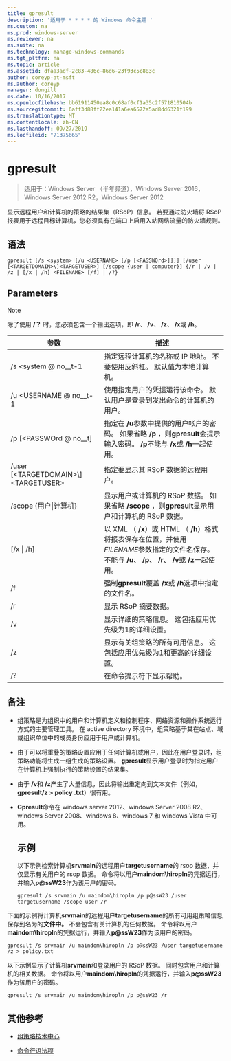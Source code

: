```yaml
---
title: gpresult
description: '适用于 * * * * 的 Windows 命令主题 '
ms.custom: na
ms.prod: windows-server
ms.reviewer: na
ms.suite: na
ms.technology: manage-windows-commands
ms.tgt_pltfrm: na
ms.topic: article
ms.assetid: dfaa3adf-2c83-486c-86d6-23f93c5c883c
author: coreyp-at-msft
ms.author: coreyp
manager: dongill
ms.date: 10/16/2017
ms.openlocfilehash: bb61911450ea8c0c68af0cf1a35c2f571810504b
ms.sourcegitcommit: 6aff3d88ff22ea141a6ea6572a5ad8dd6321f199
ms.translationtype: MT
ms.contentlocale: zh-CN
ms.lasthandoff: 09/27/2019
ms.locfileid: "71375665"
---
```

# <a name="gpresult"></a>gpresult

>适用于：Windows Server （半年频道），Windows Server 2016，Windows Server 2012 R2，Windows Server 2012

显示远程用户和计算机的策略的结果集（RSoP）信息。
若要通过防火墙将 RSoP 报表用于远程目标计算机，您必须具有在端口上启用入站网络流量的防火墙规则。

## <a name="syntax"></a>语法

```
gpresult [/s <system> [/u <USERNAME> [/p [<PASSWOrd>]]]] [/user [<TARGETDOMAIN>\]<TARGETUSER>] [/scope {user | computer}] {/r | /v | /z | [/x | /h] <FILENAME> [/f] | /?}
```

## <a name="parameters"></a>Parameters

> [!NOTE]
> 除了使用 **/？** 时，您必须包含一个输出选项，即 **/r**、 **/v**、 **/z**、 **/x**或 **/h**。

|                参数                 |                                                                                                     描述                                                                                                      |
|------------------------------------------|----------------------------------------------------------------------------------------------------------------------------------------------------------------------------------------------------------------------|
|              /s \<system @ no__t-1               |                                                  指定远程计算机的名称或 IP 地址。 不要使用反斜杠。 默认值为本地计算机。                                                   |
|             /u \<USERNAME @ no__t-1              |                                使用指定用户的凭据运行该命令。 默认用户是登录到发出命令的计算机的用户。                                 |
|            /p [\<PASSWOrd @ no__t]             |            指定在 **/u**参数中提供的用户帐户的密码。 如果省略 **/p** ，则**gpresult**会提示输入密码。 **/p**不能与 **/x**或 **/h**一起使用。            |
| /user [\<TARGETDOMAIN\>\\]\<TARGETUSER\> |                                                                            指定要显示其 RSoP 数据的远程用户。                                                                             |
|      /scope {用户&#124;计算机}       |                                显示用户或计算机的 RSoP 数据。 如果省略 **/scope** ，则**gpresult**显示用户和计算机的 RSoP 数据。                                 |
|        [/x &#124; /h] <FILENAME>         | 以 XML （ **/x**）或 HTML （ **/h**）格式将报表保存在位置，并使用*FILENAME*参数指定的文件名保存。 不能与 **/u**、 **/p**、 **/r**、 **/v**或 **/z**一起使用。 |
|                    /f                    |                                                           强制**gpresult**覆盖 **/x**或 **/h**选项中指定的文件名。                                                           |
|                    /r                    |                                                                                             显示 RSoP 摘要数据。                                                                                              |
|                    /v                    |                                                    显示详细的策略信息。 这包括应用优先级为1的详细设置。                                                    |
|                    /z                    |                                     显示有关组策略的所有可用信息。 这包括应用优先级为1和更高的详细设置。                                      |
|                    /?                    |                                                                                         在命令提示符下显示帮助。                                                                                         |

## <a name="remarks"></a>备注
- 组策略是为组织中的用户和计算机定义和控制程序、网络资源和操作系统运行方式的主要管理工具。 在 active directory 环境中，组策略基于其在站点、域或组织单位中的成员身份应用于用户或计算机。
- 由于可以将重叠的策略设置应用于任何计算机或用户，因此在用户登录时，组策略功能将生成一组生成的策略设置。 **gpresult**显示用户登录时为指定用户在计算机上强制执行的策略设置的结果集。
- 由于 **/v**和 **/z**产生了大量信息，因此将输出重定向到文本文件（例如， **gpresult/z > policy .txt**）很有用。
- **Gpresult**命令在 windows server 2012、windows Server 2008 R2、windows Server 2008、windows 8、windows 7 和 windows Vista 中可用。
  ## <a name="examples"></a>示例
  以下示例检索计算机**srvmain**的远程用户**targetusername**的 rsop 数据，并仅显示有关用户的 rsop 数据。 命令将以用户**maindom\hiropln**的凭据运行，并输入<strong>p@ssW23</strong>作为该用户的密码。

  ```
  gpresult /s srvmain /u maindom\hiropln /p p@ssW23 /user targetusername /scope user /r
  ```
  
下面的示例将计算机**srvmain**的远程用户**targetusername**的所有可用组策略信息保存到名为的**文件中。** 不会包含有关计算机的任何数据。 命令将以用户**maindom\hiropln**的凭据运行，并输入<strong>p@ssW23</strong>作为该用户的密码。

  ```
  gpresult /s srvmain /u maindom\hiropln /p p@ssW23 /user targetusername /z > policy.txt
  ```
  
以下示例显示了计算机**srvmain**和登录用户的 RSoP 数据。 同时包含用户和计算机的相关数据。 命令将以用户**maindom\hiropln**的凭据运行，并输入<strong>p@ssW23</strong>作为该用户的密码。

  ```
  gpresult /s srvmain /u maindom\hiropln /p p@ssW23 /r
  ```
  
## <a name="additional-references"></a>其他参考
- [组策略技术中心](https://go.microsoft.com/fwlink/?LinkID=145531)

- [命令行语法项](command-line-syntax-key.md)
